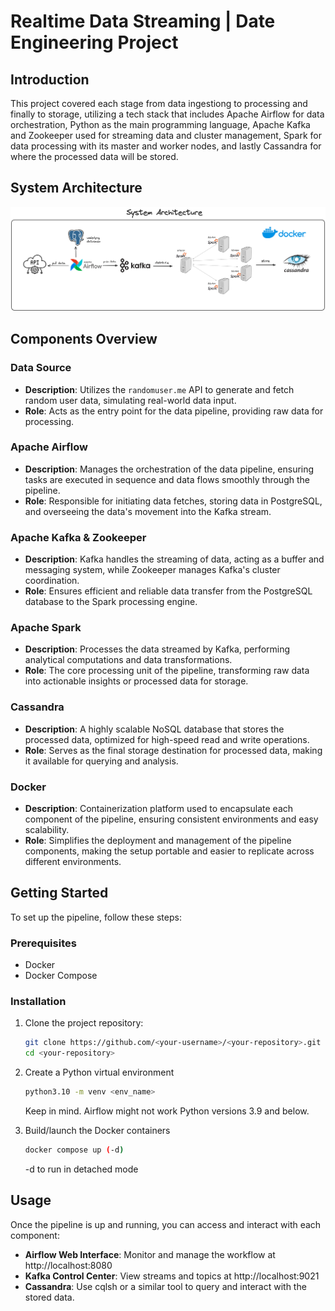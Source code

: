 # Realtime Data Streaming | Date Engineering Project

## Introduction

This project covered each stage from data ingestiong to processing and finally to storage, utilizing a tech stack that includes Apache Airflow for data orchestration, Python as the main programming language, 
Apache Kafka and Zookeeper used for streaming data and cluster management, Spark for data processing with its master and worker nodes, and lastly Cassandra for where the processed data will be stored.

## System Architecture
![System Architecture](https://github.com/itsmandrew/DE-E2E-KakfaTest/blob/main/architecture.png)

## Components Overview

### Data Source

- **Description**: Utilizes the `randomuser.me` API to generate and fetch random user data, simulating real-world data input.
- **Role**: Acts as the entry point for the data pipeline, providing raw data for processing.

### Apache Airflow

- **Description**: Manages the orchestration of the data pipeline, ensuring tasks are executed in sequence and data flows smoothly through the pipeline.
- **Role**: Responsible for initiating data fetches, storing data in PostgreSQL, and overseeing the data's movement into the Kafka stream.

### Apache Kafka & Zookeeper

- **Description**: Kafka handles the streaming of data, acting as a buffer and messaging system, while Zookeeper manages Kafka's cluster coordination.
- **Role**: Ensures efficient and reliable data transfer from the PostgreSQL database to the Spark processing engine.

### Apache Spark

- **Description**: Processes the data streamed by Kafka, performing analytical computations and data transformations.
- **Role**: The core processing unit of the pipeline, transforming raw data into actionable insights or processed data for storage.

### Cassandra

- **Description**: A highly scalable NoSQL database that stores the processed data, optimized for high-speed read and write operations.
- **Role**: Serves as the final storage destination for processed data, making it available for querying and analysis.

### Docker

- **Description**: Containerization platform used to encapsulate each component of the pipeline, ensuring consistent environments and easy scalability.
- **Role**: Simplifies the deployment and management of the pipeline components, making the setup portable and easier to replicate across different environments.


## Getting Started

To set up the pipeline, follow these steps:

### Prerequisites

- Docker
- Docker Compose

### Installation

1. Clone the project repository:

   ```bash
   git clone https://github.com/<your-username>/<your-repository>.git
   cd <your-repository>
   ```

2. Create a Python virtual environment
   ```bash
   python3.10 -m venv <env_name>
   ```
   Keep in mind. Airflow might not work Python versions 3.9 and below.

3. Build/launch the Docker containers
   ```bash
   docker compose up (-d)
   ```
   -d to run in detached mode

## Usage
Once the pipeline is up and running, you can access and interact with each component:

- **Airflow Web Interface**: Monitor and manage the workflow at http://localhost:8080
- **Kafka Control Center**: View streams and topics at http://localhost:9021
- **Cassandra**: Use cqlsh or a similar tool to query and interact with the stored data.

